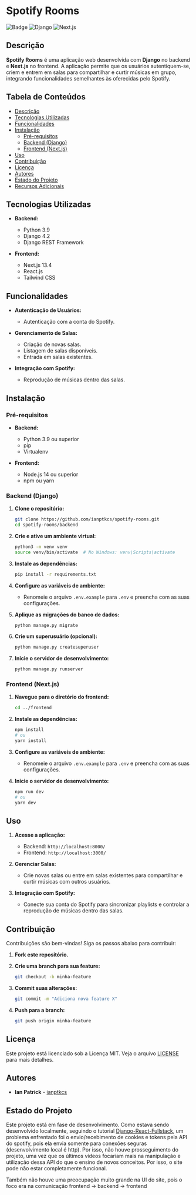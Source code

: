 # Spotify Rooms

![Badge](https://img.shields.io/badge/license-MIT-blue.svg)
![Django](https://img.shields.io/badge/Django-4.2.5-green.svg)
![Next.js](https://img.shields.io/badge/Next.js-13.4-blue.svg)

## Descrição

**Spotify Rooms** é uma aplicação web desenvolvida com **Django** no backend e **Next.js** no frontend. A aplicação permite que os usuários autentiquem-se, criem e entrem em salas para compartilhar e curtir músicas em grupo, integrando funcionalidades semelhantes às oferecidas pelo Spotify.

## Tabela de Conteúdos

-   [Descrição](#descrição)
-   [Tecnologias Utilizadas](#tecnologias-utilizadas)
-   [Funcionalidades](#funcionalidades)
-   [Instalação](#instalação)
    -   [Pré-requisitos](#pré-requisitos)
    -   [Backend (Django)](#backend-django)
    -   [Frontend (Next.js)](#frontend-nextjs)
-   [Uso](#uso)
-   [Contribuição](#contribuição)
-   [Licença](#licença)
-   [Autores](#autores)
-   [Estado do Projeto](#estado-do-projeto)
-   [Recursos Adicionais](#recursos-adicionais)

## Tecnologias Utilizadas

-   **Backend:**

    -   Python 3.9
    -   Django 4.2
    -   Django REST Framework

-   **Frontend:**

    -   Next.js 13.4
    -   React.js
    -   Tailwind CSS

## Funcionalidades

-   **Autenticação de Usuários:**

    -   Autenticação com a conta do Spotify.

-   **Gerenciamento de Salas:**

    -   Criação de novas salas.
    -   Listagem de salas disponíveis.
    -   Entrada em salas existentes.

-   **Integração com Spotify:**
    -   Reprodução de músicas dentro das salas.

## Instalação

### Pré-requisitos

-   **Backend:**

    -   Python 3.9 ou superior
    -   pip
    -   Virtualenv

-   **Frontend:**
    -   Node.js 14 ou superior
    -   npm ou yarn

### Backend (Django)

1. **Clone o repositório:**

    ```bash
    git clone https://github.com/ianptkcs/spotify-rooms.git
    cd spotify-rooms/backend
    ```

2. **Crie e ative um ambiente virtual:**

    ```bash
    python3 -m venv venv
    source venv/bin/activate  # No Windows: venv\Scripts\activate
    ```

3. **Instale as dependências:**

    ```bash
    pip install -r requirements.txt
    ```

4. **Configure as variáveis de ambiente:**

    - Renomeie o arquivo `.env.example` para `.env` e preencha com as suas configurações.

5. **Aplique as migrações do banco de dados:**

    ```bash
    python manage.py migrate
    ```

6. **Crie um superusuário (opcional):**

    ```bash
    python manage.py createsuperuser
    ```

7. **Inicie o servidor de desenvolvimento:**

    ```bash
    python manage.py runserver
    ```

### Frontend (Next.js)

1. **Navegue para o diretório do frontend:**

    ```bash
    cd ../frontend
    ```

2. **Instale as dependências:**

    ```bash
    npm install
    # ou
    yarn install
    ```

3. **Configure as variáveis de ambiente:**

    - Renomeie o arquivo `.env.example` para `.env` e preencha com as suas configurações.

4. **Inicie o servidor de desenvolvimento:**

    ```bash
    npm run dev
    # ou
    yarn dev
    ```

## Uso

1. **Acesse a aplicação:**

    - Backend: `http://localhost:8000/`
    - Frontend: `http://localhost:3000/`

2. **Gerenciar Salas:**

    - Crie novas salas ou entre em salas existentes para compartilhar e curtir músicas com outros usuários.

3. **Integração com Spotify:**

    - Conecte sua conta do Spotify para sincronizar playlists e controlar a reprodução de músicas dentro das salas.

## Contribuição

Contribuições são bem-vindas! Siga os passos abaixo para contribuir:

1. **Fork este repositório.**
2. **Crie uma branch para sua feature:**

    ```bash
    git checkout -b minha-feature
    ```

3. **Commit suas alterações:**

    ```bash
    git commit -m "Adiciona nova feature X"
    ```

4. **Push para a branch:**

    ```bash
    git push origin minha-feature
    ```

## Licença

Este projeto está licenciado sob a Licença MIT. Veja o arquivo [LICENSE](./LICENSE) para mais detalhes.

## Autores

-   **Ian Patrick** - [ianptkcs](https://github.com/ianptkcs)

## Estado do Projeto

Este projeto está em fase de desenvolvimento. Como estava sendo desenvolvido localmente, seguindo o tutorial [Django-React-Fullstack](https://youtube.com/playlist?list=PLzMcBGfZo4-kCLWnGmK0jUBmGLaJxvi4j&si=xjWXpysf559dcBeR), um problema enfrentado foi o envio/recebimento de cookies e tokens pela API do spotify, pois ela envia somente para conexões seguras (desenvolvimento local é http). Por isso, não houve prosseguimento do projeto, uma vez que os últimos vídeos focariam mais na manipulação e utilização dessa API do que o ensino de novos conceitos. Por isso, o site pode não estar completamente funcional.

Também não houve uma preocupação muito grande na UI do site, pois o foco era na comunicação frontend -> backend -> frontend
